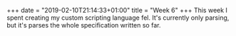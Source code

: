 +++
date = "2019-02-10T21:14:33+01:00"
title = "Week 6"
+++
This week I spent creating my custom scripting language fel. It's currently only parsing, but it's parses the whole specification written so far.
